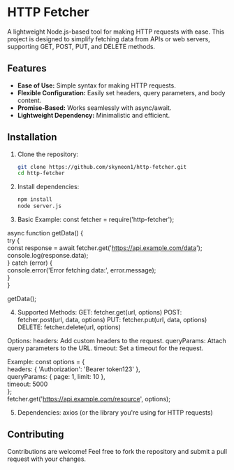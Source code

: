 # HTTP Fetcher  

A lightweight Node.js-based tool for making HTTP requests with ease. This project is designed to simplify fetching data from APIs or web servers, supporting GET, POST, PUT, and DELETE methods.  

## Features  

- **Ease of Use:** Simple syntax for making HTTP requests.  
- **Flexible Configuration:** Easily set headers, query parameters, and body content.  
- **Promise-Based:** Works seamlessly with async/await.  
- **Lightweight Dependency:** Minimalistic and efficient.  

## Installation  

1. Clone the repository:  
   ```bash  
   git clone https://github.com/skyneon1/http-fetcher.git  
   cd http-fetcher  
2. Install dependencies:
   ```bash
   npm install
   node server.js
3. Basic Example:
   const fetcher = require('http-fetcher');  

async function getData() {  
  try {  
    const response = await fetcher.get('https://api.example.com/data');  
    console.log(response.data);  
  } catch (error) {  
    console.error('Error fetching data:', error.message);  
  }  
}  

getData();  

4. Supported Methods:
GET: fetcher.get(url, options)
POST: fetcher.post(url, data, options)
PUT: fetcher.put(url, data, options)
DELETE: fetcher.delete(url, options)

Options:
headers: Add custom headers to the request.
queryParams: Attach query parameters to the URL.
timeout: Set a timeout for the request.

Example:
const options = {  
  headers: { 'Authorization': 'Bearer token123' },  
  queryParams: { page: 1, limit: 10 },  
  timeout: 5000  
};  
fetcher.get('https://api.example.com/resource', options);  

5. Dependencies:
   axios (or the library you're using for HTTP requests)

## Contributing
Contributions are welcome! Feel free to fork the repository and submit a pull request with your changes.

